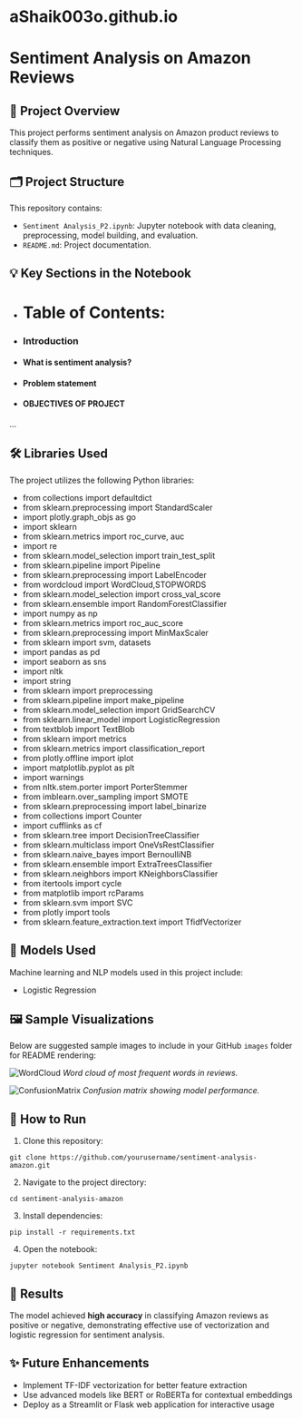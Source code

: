 # aShaik003o.github.io

# Sentiment Analysis on Amazon Reviews

## 📑 Project Overview
This project performs sentiment analysis on Amazon product reviews to classify them as positive or negative using Natural Language Processing techniques.

## 🗂️ Project Structure
This repository contains:
- `Sentiment Analysis_P2.ipynb`: Jupyter notebook with data cleaning, preprocessing, model building, and evaluation.
- `README.md`: Project documentation.

## 💡 Key Sections in the Notebook
- # Table of Contents: 
- ### Introduction 
- #### What is sentiment analysis?
- #### Problem statement
- #### OBJECTIVES OF PROJECT

...

## 🛠️ Libraries Used
The project utilizes the following Python libraries:
- from collections import defaultdict
- from sklearn.preprocessing import StandardScaler
- import plotly.graph_objs as go
- import sklearn
- from sklearn.metrics import roc_curve, auc
- import re
- from sklearn.model_selection import train_test_split
- from sklearn.pipeline import Pipeline
- from sklearn.preprocessing import LabelEncoder
- from wordcloud import WordCloud,STOPWORDS
- from sklearn.model_selection import cross_val_score
- from sklearn.ensemble import RandomForestClassifier
- import numpy as np
- from sklearn.metrics import roc_auc_score
- from sklearn.preprocessing import MinMaxScaler
- from sklearn import svm, datasets
- import pandas as pd
- import seaborn as sns
- import nltk
- import string
- from sklearn import preprocessing
- from sklearn.pipeline import make_pipeline
- from sklearn.model_selection import GridSearchCV
- from sklearn.linear_model import LogisticRegression
- from textblob import TextBlob
- from sklearn import metrics
- from sklearn.metrics import classification_report
- from plotly.offline import iplot
- import matplotlib.pyplot as plt
- import warnings
- from nltk.stem.porter import PorterStemmer
- from imblearn.over_sampling import SMOTE
- from sklearn.preprocessing import label_binarize
- from collections import Counter
- import cufflinks as cf
- from sklearn.tree import DecisionTreeClassifier
- from sklearn.multiclass import OneVsRestClassifier
- from sklearn.naive_bayes import BernoulliNB
- from sklearn.ensemble import ExtraTreesClassifier
- from sklearn.neighbors import KNeighborsClassifier
- from itertools import cycle
- from matplotlib import rcParams
- from sklearn.svm import SVC
- from plotly import tools
- from sklearn.feature_extraction.text import TfidfVectorizer


## 🤖 Models Used
Machine learning and NLP models used in this project include:
- Logistic Regression


## 🖼️ Sample Visualizations
Below are suggested sample images to include in your GitHub `images` folder for README rendering:

![WordCloud](images/wordcloud.png)
*Word cloud of most frequent words in reviews.*

![ConfusionMatrix](images/confusion_matrix.png)
*Confusion matrix showing model performance.*

## 🚀 How to Run
1. Clone this repository:
```
git clone https://github.com/yourusername/sentiment-analysis-amazon.git
```
2. Navigate to the project directory:
```
cd sentiment-analysis-amazon
```
3. Install dependencies:
```
pip install -r requirements.txt
```
4. Open the notebook:
```
jupyter notebook Sentiment Analysis_P2.ipynb
```

## 📝 Results
The model achieved **high accuracy** in classifying Amazon reviews as positive or negative, demonstrating effective use of vectorization and logistic regression for sentiment analysis.

## ✨ Future Enhancements
- Implement TF-IDF vectorization for better feature extraction
- Use advanced models like BERT or RoBERTa for contextual embeddings
- Deploy as a Streamlit or Flask web application for interactive usage



